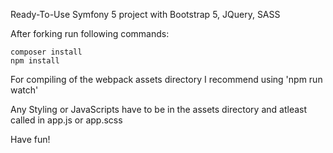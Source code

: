 Ready-To-Use Symfony 5 project with Bootstrap 5, JQuery, SASS

After forking run following commands:

    composer install
    npm install

For compiling of the webpack assets directory I recommend using 'npm run watch'

Any Styling or JavaScripts have to be in the assets directory and atleast called in app.js or app.scss

Have fun!
